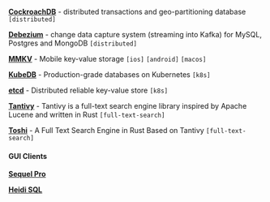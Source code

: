 [**CockroachDB**](https://www.cockroachlabs.com/) - distributed transactions and geo-partitioning database `[distributed]`

[**Debezium**](https://debezium.io/) - change data capture system (streaming into Kafka) for MySQL, Postgres and MongoDB `[distributed]`

[**MMKV**](https://github.com/Tencent/MMKV) - Mobile key-value storage `[ios]` `[android]` `[macos]`

[**KubeDB**](https://kubedb.com/) - Production-grade databases on Kubernetes `[k8s]`

[**etcd**](https://github.com/etcd-io/etcd) - Distributed reliable key-value store `[k8s]`

[**Tantivy**](https://github.com/tantivy-search/tantivy) - Tantivy is a full-text search engine library inspired by Apache Lucene and written in Rust `[full-text-search]`

[**Toshi**](https://github.com/toshi-search/Toshi) - A Full Text Search Engine in Rust Based on Tantivy `[full-text-search]`

#### GUI Clients

[**Sequel Pro**](https://www.sequelpro.com/)

[**Heidi SQL**](https://www.heidisql.com/)